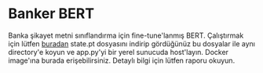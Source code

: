 # Banker BERT

Banka şikayet metni sınıflandırma için fine-tune'lanmış BERT. Çalıştırmak için lütfen [buradan](https://drive.google.com/file/d/1y_Ym4tij9C_esgbW8XzzA6FrcPYNd_Mh/view?usp=sharing) state.pt dosyasını indirip gördüğünüz bu dosyalar ile aynı directory'e koyun ve app.py'yi bir yerel sunucuda host'layın. Docker image'ına burada erişebilirsiniz. Detaylı bilgi için lütfen raporu okuyun.
